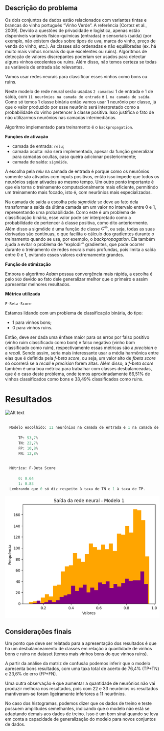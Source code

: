 ## Descrição do problema

Os dois conjuntos de dados estão relacionados com variantes tintas e brancas do vinho português “Vinho Verde”. A referência [Cortez et al., 2009]. Devido a questões de privacidade e logística, apenas estão disponíveis variáveis físico-químicas (entradas) e sensoriais (saída) (por exemplo, não existem dados sobre tipos de uva, marca do vinho, preço de venda do vinho, etc.).
As classes são ordenadas e não equilibradas (ex. há muito mais vinhos normais do que excelentes ou ruins). Algoritmos de detecção de valores discrepantes poderiam ser usados para detectar alguns vinhos excelentes ou ruins. Além disso, não temos certeza se todas as variáveis de entrada são relevantes. 

Vamos usar redes neurais para classificar esses vinhos como bons ou ruins.

Neste modelo de rede neural serão usadas ```2 camadas```: 1 de entrada e 1 de saída, com ```11 neurônios na camada de entrada``` e ```1 na camada de saída```. Como só temos 1 classe binária então vamos usar 1 neurônio por classe, já que o valor produzido por esse neurônio será interpretado como a probabilidade do vinho pertencer à classe positiva. Isso justifica o fato de não utilizarmos neurônios nas camadas intermediárias.

Algoritmo implementado para treinamento é o ```backpropagation```.

**Funções de ativação**

- camada de entrada: ```relu```;
- camada oculta: não será implementada, apesar da função generalizar para camadas ocultas, caso queira adicionar posteriormente;
- camada de saída: ```sigmóide```.

A escolha pela _relu_ na camada de entrada é porque como os neurônios somente são ativados com inputs positivos, então isso impede que todos os neurônios sejam ativados ao mesmo tempo. Um outro ponto importante é que ela torna o treinamento computacionalmente mais eficiente, permitindo um treinamento mais focado, isto é, com neurônios mais especializados.

Na camada de saída a escolha pela _sigmóide_ se deve ao fato dela transformar a saída da última camada em um valor no intervalo entre 0 e 1, representando uma probabilidade. Como este é um problema de classificação binária, esse valor pode ser interpretado como a probabilidade de pertencer à classe positiva, como dito anteriormente. Além disso a sigmóide é uma função de classe $C^\infty$, ou seja, todas as suas derivadas são contínuas, o que facilita o cálculo dos gradientes durante o treinamento quando se usa, por exemplo, o _backpropagation_. Ela também ajuda a evitar o problema de "explodir" gradientes, que pode ocorrer durante o treinamento de redes neurais mais profundas, pois limita a saída entre 0 e 1, evitando esses valores extremamente grandes.

**Função de otimização**

Embora o algoritmo _Adam_ possua convergência mais rápida, a escolha é pelo ```SGD``` devido ao fato dele generalizar melhor que o primeiro e assim apresentar melhores resultados.

**Métrica utilizada**

```F-Beta-Score```

Estamos lidando com um problema de classificação binária, do tipo: 
- 1 para vinhos bons; 
- 0 para vinhos ruins. 
  
Então, deve ser dada uma ênfase maior para os erros por falso positivo (vinho ruim classificado como bom) e falso negativo (vinho bom classificado como ruim), respectivamente essas métricas são a _precision_ e a _recall_. Sendo assim, seria mais interessante usar a média harmônica entre elas que é definida pela _f-beta score_, ou seja, um valor alto de _fbeta score_ só ocorrerá se a _recall_ e _precision_ forem altas. Além disso, a _f-beta score_ também é uma boa métrica para trabalhar com classes desbalanceadas, que é o caso deste problema, onde temos aproximadamente 66,51% de vinhos classificados como bons e 33,49% classificados como ruins.

# Resultados

![Alt text](image.png)

```python

  Modelo escolhido: 11 neurônios na camada de entrada e 1 na camada de saída

      TP: 53,7%
      TN: 22,7%
      FP: 10,8%
      FN: 12,8%  
```

```python

  Métrica: F-Beta Score

      0: 0.64
      1: 0.83
  Lembrando que 0 só diz respeito à taxa de TN e 1 à taxa de TP.
```

![Alt text](image-1.png)


## Considerações finais

Um ponto que deve ser relatado para a apresentação dos resultados é que há um desbalanceamento de classes em relação à quantidade de vinhos bons e ruins no dataset (temos mais vinhos bons do que vinhos ruins).

A partir da análise da matriz de confusão podemos inferir que o modelo apresenta bons resultados, com uma taxa total de acerto de 76,4% (TP+TN) e 23,6% de erro (FP+FN). 

Uma outra observação é que aumentar a quantidade de neurônios não vai produzir melhora nos resultados, pois com 22 e 33 neurônios os resultados mantiveram-se foram ligeiramente inferiores a 11 neurônios. 

 No caso dos histogramas, podemos dizer que os dados de treino e teste possuem amplitudes semelhantes, indicando que o modelo não está se adaptando demais aos dados de treino. Isso é um bom sinal quando se leva em conta a capacidade de generalização do modelo para novos conjuntos de dados.
